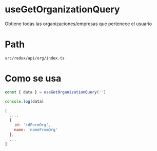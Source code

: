# useGetOrganizationQuery
Obtiene todas las organizaciones/empresas que pertenece el usuario

# Path
`src/redux/api/org/index.ts`

# Como se usa
```js
const { data } = useGetOrganizationQuery('')

console.log(data)
```

```js
[
  ...,
  {
    id: 'idFormOrg',
    name: 'nameFromOrg'
  },
  ...
]
```
